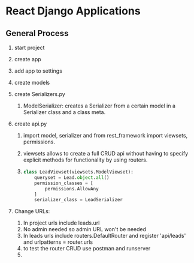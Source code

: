 # React Django Applications

## General Process

1. start project

2. create app

3. add app to settings

4. create models

5. create Serializers.py

   1. ModelSerializer: creates a Serializer from a certain model in a Serializer class and a class meta.

6. create api.py

   1. import model, serializer and  from rest_framework import viewsets, permissions.

   2. viewsets allows to create a full CRUD api without having to specify explicit methods for functionality by using routers.

   3. ````python
      class LeadViewset(viewsets.ModelViewset):
          queryset = Lead.object.all()
          permission_classes = [
              permissions.AllowAny
          ]
          serializer_class = LeadSerializer
      ````

7. Change URLs:

   1. In project urls include leads.url
   2. No admin needed so admin URL won't be needed
   3. In leads urls include routers.DefaultRouter and register 'api/leads' and urlpatterns = router.urls
   4. to test the router CRUD use postman and runserver
   5. 